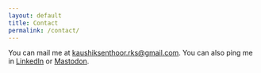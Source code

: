 ```yaml
---
layout: default
title: Contact
permalink: /contact/
---
```


You can mail me at [kaushiksenthoor.rks@gmail.com](mailto:kaushiksenthoor.rks@gmail.com). You can also ping me in [LinkedIn](https://in.linkedin.com/in/kaushik-senthoor) or [Mastodon](https://qubit-social.xyz/web/@ksenthoor).

